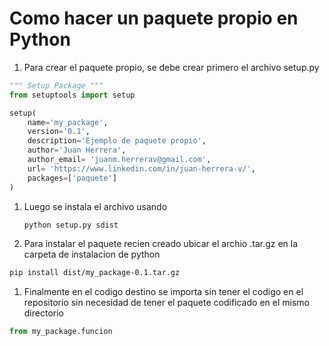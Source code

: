 # Como hacer un paquete propio en Python

1. Para crear el paquete propio, se debe crear primero el archivo setup.py

  ```python
  """ Setup Package """
  from setuptools import setup
  
  setup(
      name='my_package',
      version='0.1',
      description='Ejemplo de paquete propio',
      author='Juan Herrera',
      author_email= 'juanm.herrerav@gmail.com',
      url= 'https://www.linkedin.com/in/juan-herrera-v/',
      packages=['paquete']
  )
  
  ```

1. Luego se instala el archivo usando
  
    ```bash
    python setup.py sdist   
    ```
  
1. Para instalar el paquete recien creado ubicar el archio .tar.gz en la carpeta de instalacion de python
  
  ```bash
  pip install dist/my_package-0.1.tar.gz
  ```
  
1. Finalmente en el codigo destino se importa sin tener el codigo en el repositorio sin necesidad de tener el paquete codificado en el mismo directorio

  ```python
  from my_package.funcion 
  ```
